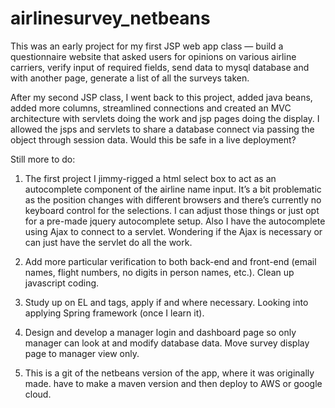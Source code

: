 # airlinesurvey_netbeans

This was an early project for my first JSP web app class — build a questionnaire website that asked users for opinions on various airline carriers, verify input of required fields, send data to mysql database and with another page, generate a list of all the surveys taken. 

After my second JSP class, I went back to this project, added java beans, added more columns, streamlined connections and created an MVC architecture with servlets doing the work and jsp pages doing the display. I allowed the jsps and servlets to share a database connect via passing the object through session data. Would this be safe in a live deployment?

Still more to do:

1. The first project I jimmy-rigged a html select box to act as an autocomplete component of the airline name input. It’s a bit problematic as the position changes with different browsers and there’s currently no keyboard control for the selections. I can adjust those things or just opt for a pre-made jquery autocomplete setup. Also I have the autocomplete using Ajax to connect to a servlet. Wondering if the Ajax is necessary or can just have the servlet do all the work. 

2. Add more particular verification to both back-end and front-end (email names, flight numbers, no digits in person names, etc.). Clean up javascript coding.

3. Study up on EL and tags, apply if and where necessary. Looking into applying Spring framework (once I learn it). 

4. Design and develop a manager login and dashboard page so only manager can look at and modify database data. Move survey display page to manager view only.

5. This is a git of the netbeans version of the app, where it was originally made. have to make a maven version and then deploy to AWS or google cloud.

